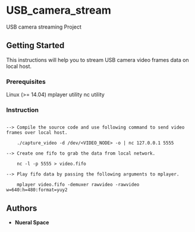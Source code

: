 # USB_camera_stream
USB camera streaming Project

## Getting Started

This instructions will help you to stream USB camera video frames data on local host.

### Prerequisites

Linux (>= 14.04)
mplayer utility
nc utility

### Instruction
```

--> Compile the source code and use following command to send video frames over local host.

    ./capture_video -d /dev/<VIDEO_NODE> -o | nc 127.0.0.1 5555

--> Create one fifo to grab the data from local network.

    nc -l -p 5555 > video.fifo

--> Play fifo data by passing the following arguments to mplayer.

    mplayer video.fifo -demuxer rawvideo -rawvideo w=640:h=480:format=yuy2

```


## Authors

* **Nueral Space** 
